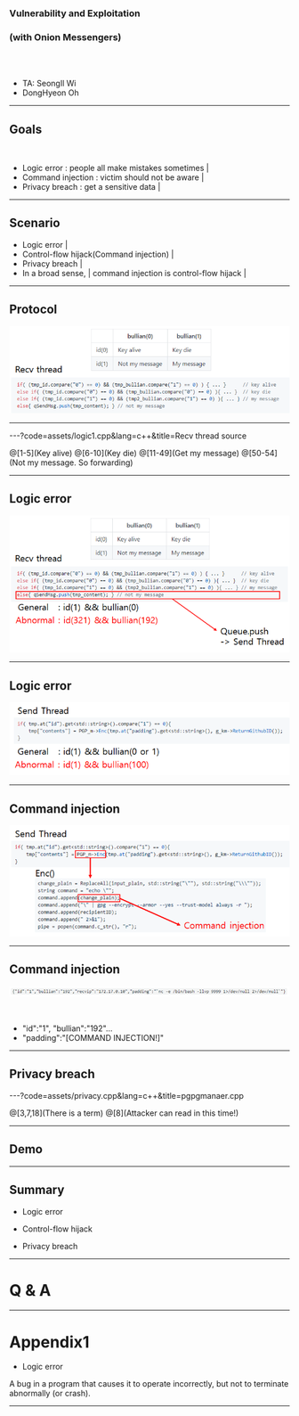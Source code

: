 ### Vulnerability and Exploitation
### (with Onion Messengers)

<br>
<br>

- TA: SeongIl Wi
- DongHyeon Oh

---

## Goals

<br>

- Logic error : people all make mistakes sometimes |
- Command injection : victim should not be aware |
- Privacy breach : get a sensitive data |

---

## Scenario

- Logic error |
- Control-flow hijack(Command injection) |
- Privacy breach |
- In a broad sense, |
  command injection is control-flow hijack |

---

## Protocol

![logic1](images/logic1.png)

---

---?code=assets/logic1.cpp&lang=c++&title=Recv thread source

@[1-5](Key alive)
@[6-10](Key die)
@[11-49](Get my message)
@[50-54](Not my message. So forwarding)

---

## Logic error

![logic2](images/logic2.png)

---

## Logic error

![logic3](images/logic3.png)

---

## Command injection

![cmdi1](images/cmdi1.png)

---

## Command injection

![cmdi2](images/cmdi2.png) 

<br>

- "id":"1", "bullian":"192"...
- "padding":"[COMMAND INJECTION!]"

---

## Privacy breach

---?code=assets/privacy.cpp&lang=c++&title=pgpgmanaer.cpp

@[3,7,18](There is a term)
@[8](Attacker can read in this time!)

---

## Demo

---

## Summary

- Logic error

- Control-flow hijack

- Privacy breach

---

# Q & A

---

# Appendix1

- Logic error

A bug in a program that causes it to operate incorrectly,
but not to terminate abnormally (or crash).

---

